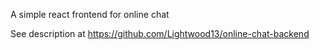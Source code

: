 A simple react frontend for online chat

See description at https://github.com/Lightwood13/online-chat-backend
